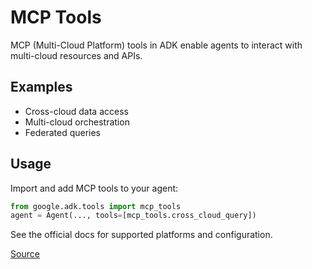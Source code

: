 # MCP Tools

MCP (Multi-Cloud Platform) tools in ADK enable agents to interact with multi-cloud resources and APIs.

## Examples
- Cross-cloud data access
- Multi-cloud orchestration
- Federated queries

## Usage
Import and add MCP tools to your agent:
```python
from google.adk.tools import mcp_tools
agent = Agent(..., tools=[mcp_tools.cross_cloud_query])
```

See the official docs for supported platforms and configuration.

[Source](https://google.github.io/adk-docs/tools/mcp-tools/) 